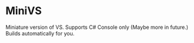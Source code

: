 # MiniVS
Miniature version of VS. Supports C# Console only (Maybe more in future.) Builds automatically for you.
